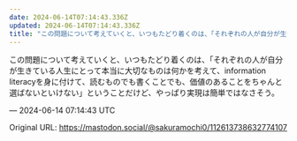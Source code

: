 ```yaml
---
date: 2024-06-14T07:14:43.336Z
updated: 2024-06-14T07:14:43.336Z
title: "この問題について考えていくと、いつもたどり着くのは、「それぞれの人が自分が生きて[...]"
---
```


<p>この問題について考えていくと、いつもたどり着くのは、「それぞれの人が自分が生きている人生にとって本当に大切なものは何かを考えて、information literacyを身に付けて、読むものでも書くことでも、価値のあることをちゃんと選ばないといけない」ということだけど、やっぱり実現は簡単ではなさそう。</p>

&mdash; 2024-06-14 07:14:43 UTC

Original URL: https://mastodon.social/@sakuramochi0/112613738632774107
